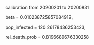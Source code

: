 calibration from 20200201 to 20200831

beta = 0.010238725857084912,

pop\_infected = 120.26178436253423,

rel\_death\_prob = 0.8196689676330258
